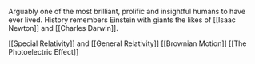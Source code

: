 Arguably one of the most brilliant, prolific and insightful humans to have ever lived. History remembers Einstein with giants the likes of [[Isaac Newton]] and [[Charles Darwin]].

[[Special Relativity]] and [[General Relativity]]
[[Brownian Motion]]
[[The Photoelectric Effect]]

